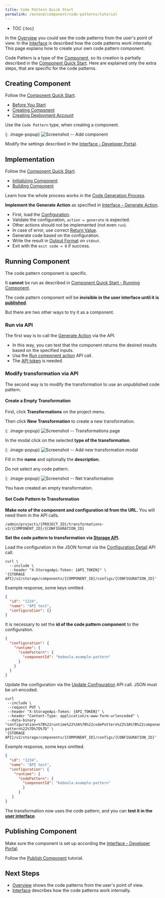 ```yaml
---
title: Code Pattern Quick Start
permalink: /extend/component/code-patterns/tutorial
---
```


* TOC
{:toc}

In the [Overview](/extend/component/code-patterns/overview) you could see the code patterns from the user's point of view.
In the [Interface](/extend/component/code-patterns/interface) is described how the code patterns work internally.
This page explains how to create your own code pattern component.

Code Pattern is a type of the [Component](/extend/component/), 
so its creation is partially described in the [Component Quick Start](/extend/component/tutorial/).
Here are explained only the extra steps, that are specific for the code patterns.

## Creating Component

Follow the [Component Quick Start](/extend/component/tutorial/).
- [Before You Start](/extend/component/tutorial/#before-you-start) 
- [Creating Component](/extend/component/tutorial/#creating-component)
- [Creating Deployment Account](/extend/component/tutorial/#creating-deployment-account)

Use the `Code Pattern` type, when creating a component.

{: .image-popup}
![Screenshot -- Add component](/extend/component/code-patterns/tutorial-1-add-component.png)

Modify the settings described in the [Interface - Developer Portal](/extend/component/code-patterns/interface#developer-portal).

## Implementation

Follow the [Component Quick Start](/extend/component/tutorial/).
- [Initializing Component](/extend/component/tutorial/#initializing-component) 
- [Building Component](/extend/component/tutorial/#building-component)

Learn how the whole process works in the [Code Generation Process](/extend/component/code-patterns/interface#code-generation-process).

**Implement the Generate Action** as specified in [Interface - Generate Action](/extend/component/code-patterns/interface#generate-action).
- First, load the [Configuration](/extend/component/code-patterns/interface#configuration).
- Validate the configuration, `action = generate` is expected.
- Other actions should not be implemented (not even `run`).
- In case of error, use correct [Return Value](/extend/common-interface/environment/#return-values).
- Generate code based on the configuration.
- Write the result in [Output Format](/extend/component/code-patterns/interface#output-format) on `stdout`.
- Exit with the `exit code = 0` if success.

## Running Component

The code pattern component is specific. 

It **cannot** be run as described in [Component Quick Start - Running Component](/extend/component/tutorial/#running-component).

The code pattern component will be **invisible in the user interface until it is [published](#publishing-component)**.

But there are two other ways to try it as a component.

### Run via API

The first way is to call the [Generate Action](/extend/component/code-patterns/interface#generate-action) via the API.
- In this way, you can test that the component returns the desired results based on the specified inputs.
- Usa the [Run component action](https://kebooladocker.docs.apiary.io/#reference/actions/run-custom-component-action/process-action) API call.
- The [API token](https://help.keboola.com/management/project/tokens/) is needed.

### Modify transformation via API

The second way is to modify the transformation to use an unpublished code pattern.

#### Create a Empty Transformation

First, click **Transformations** on the project menu.

Then click **New Transformation** to create a new transformation.

{: .image-popup}
![Screenshot -- Transformations page](/extend/component/code-patterns/tutorial-2-project.png)

In the modal click on the selected **type of the transformation**.

{: .image-popup}
![Screenshot -- Add new transformation modal](/extend/component/code-patterns/tutorial-3-modal.png)

Fill in the **name** and optionally the **description**. 

Do not select any code pattern.

{: .image-popup}
![Screenshot -- Net transformation](/extend/component/code-patterns/tutorial-4-new-transformation.png)

You have created an empty transformation.

#### Set Code Pattern to Transformation

**Make note of the component and configuration id from the URL.**  You will need them in the API calls.

```
/admin/projects/{PROJECT_ID}/transformations-v2/{COMPONENT_ID}/{CONFIGURATION_ID}
```

**Set the code pattern to transformation via [Storage API](/overview/api/).**

Load the configuration in the JSON format via the [Configuration Detail](https://keboola.docs.apiary.io/#reference/component-configurations/manage-configurations/configuration-detail) API call.

```
curl \ 
  --include \
  --header "X-StorageApi-Token: {API_TOKEN}" \
'{STORAGE API}/v2/storage/components/{COMPONENT_ID}/configs/{CONFIGURATION_ID}'
```

Example response, some keys omitted.

``` json
{
  "id": "1234",
  "name": "API test",
  "configuration": {}
}
```

It is necessary to set the **id of the code pattern component** to the configuration.
```json
{
  "configuration": {
    "runtime": {
      "codePattern": {
        "componentId": "keboola.example-pattern"
      }
    }
  }
}
```

Update the configuration via the [Update Configuration](https://keboola.docs.apiary.io/#reference/component-configurations/manage-configurations/update-configuration) API call. 
JSON must be url-encoded.

```
curl 
 --include \
 --request PUT \
 --header "X-StorageApi-Token: {API_TOKEN}" \
 --header "Content-Type: application/x-www-form-urlencoded" \
 --data-binary "configuration=%7B%22runtime%22%3A%7B%22codePattern%22%3A%7B%22componentId%22%3A%22keboola.example-pattern%22%7D%7D%7D" \
'{STORAGE API}/v2/storage/components/{COMPONENT_ID}/configs/{CONFIGURATION_ID}'
```

Example response, some keys omitted.

``` json
{
  "id": "1234",
  "name": "API test",
  "configuration": {
    "runtime": {
      "codePattern": {
        "componentId": "keboola.example-pattern"
        }
      }
   }
}
```

The transformation now uses the code pattern, and you can **test it in the [user interface](/extend/component/code-patterns/overview#configuration)**.

## Publishing Component

Make sure the component is set up according the [Interface - Developer Portal](/extend/component/code-patterns/interface#developer-portal).

Follow the [Publish Component](/extend/publish/) tutorial.

[](/extend/publish/)

## Next Steps

- [Overview](/extend/component/code-patterns/overview) shows the code patterns from the user's point of view.
- [Interface](/extend/component/code-patterns/interface) describes how the code patterns work internally.
